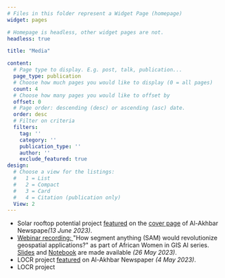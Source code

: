 ```yaml
---
# Files in this folder represent a Widget Page (homepage)
widget: pages

# Homepage is headless, other widget pages are not.
headless: true

title: "Media"

content:
  # Page type to display. E.g. post, talk, publication...
  page_type: publication
  # Choose how much pages you would like to display (0 = all pages)
  count: 4
  # Choose how many pages you would like to offset by
  offset: 0
  # Page order: descending (desc) or ascending (asc) date.
  order: desc
  # Filter on criteria
  filters:
    tag: ''
    category: ''
    publication_type: ''
    author: ''
    exclude_featured: true
design:
  # Choose a view for the listings:
  #   1 = List
  #   2 = Compact
  #   3 = Card
  #   4 = Citation (publication only)
  View: 2
---
```


<ul>

<li>
Solar rooftop potential project <a href="https://al-akhbar.com/Community/364188" target=_blank>featured</a> on the <a href="https://www.linkedin.com/posts/alighandour_featured-today-on-the-cover-page-of-al-akhbar-activity-7074321199274565633-yF8m" target="_blank">cover page</a> of Al-Akhbar Newspape<i>(13 June 2023)</i>.
</li>

<li>
<a href="https://www.youtube.com/watch?v=0gaQHdAFrzA" target=_blank>Webinar recording: </a> "How segment anything (SAM) would revolutionize geospatial applications?" as part of African Women in GIS AI series. <a href="../media/SAM_26May2023/SAM_AliGhandour_26May2023.pdf" target="_blank">Slides</a> and <a href="https://colab.research.google.com/github/geoaigroup/geogroup-website/blob/main/content/media/SAM_26May2023/SAM_GEOAI_Demo.ipynb" target="_blank">Notebook</a> are made available <i>(26 May 2023)</i>.
</li>

<li>
LOCR project <a href="https://al-akhbar.com/Community/361987/" target=_blank>featured</a> on Al-Akhbar Newspaper <i>(4 May 2023)</i>. 
</li>

<li>
LOCR project <a href="https://www.facebook.com/tamara.elzein1977/videos/253008400476438 target=_blank>featured</a> on on Aljadeed TV <i>(4 May 2023)</i>. 
</li>

</ul>

<iframe width="540" height="305" src="https://14acb9c5.sibforms.com/serve/MUIFAI4gEdKD_LM6xiGYxxHUfETq9vt20Qyar4MQKGGsut4ZpEjt5uBDzyciRnn_wLTa95sWSfH3puGlQHDSKqapompWo1Lw6ybOs0tzHSYH10ozihLgLzOfuXPybfGM_m_rnfNhyomP8Rg2_3pb-2hbMgsz4ybKaNdZA_FUEuF04518f1qtbSBdSMGFXNNFvLP5M0JSnK6e5x-P" frameborder="0" scrolling="auto" allowfullscreen style="display: block;margin-left: auto;margin-right: auto;max-width: 100%;"></iframe>